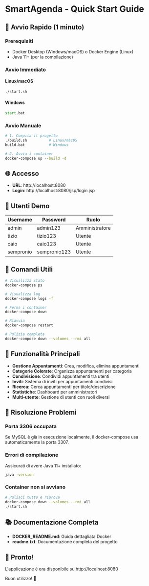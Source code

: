 # SmartAgenda - Quick Start Guide

## 🚀 Avvio Rapido (1 minuto)

### Prerequisiti
- Docker Desktop (Windows/macOS) o Docker Engine (Linux)
- Java 11+ (per la compilazione)

### Avvio Immediato

#### Linux/macOS
```bash
./start.sh
```

#### Windows
```cmd
start.bat
```

### Avvio Manuale
```bash
# 1. Compila il progetto
./build.sh          # Linux/macOS
build.bat           # Windows

# 2. Avvia i container
docker-compose up --build -d
```

## 🌐 Accesso

- **URL**: http://localhost:8080
- **Login**: http://localhost:8080/jsp/login.jsp

## 👥 Utenti Demo

| Username   | Password     | Ruolo          |
|------------|--------------|----------------|
| admin      | admin123     | Amministratore |
| tizio      | tizio123     | Utente         |
| caio       | caio123      | Utente         |
| sempronio  | sempronio123 | Utente         |

## 🔧 Comandi Utili

```bash
# Visualizza stato
docker-compose ps

# Visualizza log
docker-compose logs -f

# Ferma i container
docker-compose down

# Riavvia
docker-compose restart

# Pulizia completa
docker-compose down --volumes --rmi all
```

## 🎯 Funzionalità Principali

- **Gestione Appuntamenti**: Crea, modifica, elimina appuntamenti
- **Categorie Colorate**: Organizza appuntamenti per categoria
- **Condivisione**: Condividi appuntamenti tra utenti
- **Inviti**: Sistema di inviti per appuntamenti condivisi
- **Ricerca**: Cerca appuntamenti per titolo/descrizione
- **Statistiche**: Dashboard per amministratori
- **Multi-utente**: Gestione di utenti con ruoli diversi

## 🐛 Risoluzione Problemi

### Porta 3306 occupata
Se MySQL è già in esecuzione localmente, il docker-compose usa automaticamente la porta 3307.

### Errori di compilazione
Assicurati di avere Java 11+ installato:
```bash
java -version
```

### Container non si avviano
```bash
# Pulisci tutto e riprova
docker-compose down --volumes --rmi all
./start.sh
```

## 📚 Documentazione Completa

- **DOCKER_README.md**: Guida dettagliata Docker
- **readme.txt**: Documentazione completa del progetto

## 🎉 Pronto!

L'applicazione è ora disponibile su http://localhost:8080

Buon utilizzo! 🚀 